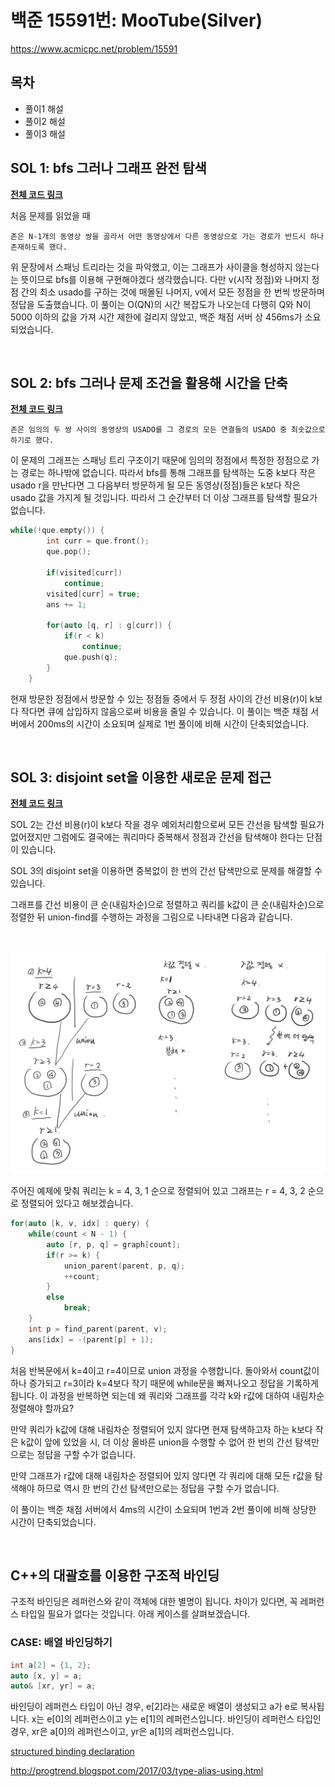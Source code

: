# 백준 15591번: MooTube(Silver)
https://www.acmicpc.net/problem/15591

## 목차
+ 풀이1 해설
+ 풀이2 해설
+ 풀이3 해설

## SOL 1: bfs 그러나 그래프 완전 탐색
[**전체 코드 링크**](https://github.com/sojungoh/algorithm-ps/blob/main/baekjoon/b-15591/case1.cpp)

처음 문제를 읽었을 때

`존은 N-1개의 동영상 쌍을 골라서 어떤 동영상에서 다른 동영상으로 가는 경로가 반드시 하나 존재하도록 했다.`

위 문장에서 스패닝 트리라는 것을 파악했고, 이는 그래프가 사이클을 형성하지 않는다는 뜻이므로 bfs를 이용해 구현해야겠다 생각했습니다.
다만 v(시작 정점)와 나머지 정점 간의 최소 usado를 구하는 것에 매몰된 나머지, v에서 모든 정점을 한 번씩 방문하며 정답을 도출했습니다.
이 풀이는 O(QN)의 시간 복잡도가 나오는데 다행히 Q와 N이 5000 이하의 값을 가져 시간 제한에 걸리지 않았고, 백준 채점 서버 상 456ms가 소요되었습니다.

<br>

## SOL 2: bfs 그러나 문제 조건을 활용해 시간을 단축
[**전체 코드 링크**](https://github.com/sojungoh/algorithm-ps/blob/main/baekjoon/b-15591/case3.cpp)

`존은 임의의 두 쌍 사이의 동영상의 USADO를 그 경로의 모든 연결들의 USADO 중 최솟값으로 하기로 했다.`

이 문제의 그래프는 스패닝 트리 구조이기 때문에 임의의 정점에서 특정한 정점으로 가는 경로는 하나밖에 없습니다.
따라서 bfs를 통해 그래프를 탐색하는 도중 k보다 작은 usado r을 만난다면 그 다음부터 방문하게 될 모든 동영상(정점)들은 k보다 작은 usado 값을 가지게 될 것입니다. 따라서 그 순간부터 더 이상 그래프를 탐색할 필요가 없습니다.

```c++
while(!que.empty()) {
        int curr = que.front();
        que.pop();

        if(visited[curr])
            continue;
        visited[curr] = true;
        ans += 1;

        for(auto [q, r] : g[curr]) {
            if(r < k)
                continue;
            que.push(q);
        }
    }
```
현재 방문한 정점에서 방문할 수 있는 정점들 중에서 두 정점 사이의 간선 비용(r)이 k보다 작다면 큐에 삽입하지 않음으로써
비용을 줄일 수 있습니다. 이 풀이는 백준 채점 서버에서 200ms의 시간이 소요되며 실제로 1번 풀이에 비해 시간이 단축되었습니다.

<br>

## SOL 3: disjoint set을 이용한 새로운 문제 접근
[**전체 코드 링크**](https://github.com/sojungoh/algorithm-ps/blob/main/baekjoon/b-15591/case2.cpp)

SOL 2는 간선 비용(r)이 k보다 작을 경우 예외처리함으로써 모든 간선을 탐색할 필요가 없어졌지만 그럼에도 결국에는 쿼리마다 중복해서 정점과 간선을 탐색해야 한다는 단점이 있습니다.

SOL 3의 disjoint set을 이용하면 중복없이 한 번의 간선 탐색만으로 문제를 해결할 수 있습니다.

그래프를 간선 비용이 큰 순(내림차순)으로 정렬하고 쿼리를 k값이 큰 순(내림차순)으로 정렬한 뒤 union-find를 수행하는 과정을 그림으로 나타내면 다음과 같습니다.

<br>

![alt text](image.png)

주어진 예제에 맞춰 쿼리는 k = 4, 3, 1 순으로 정렬되어 있고 그래프는 r = 4, 3, 2 순으로 정렬되어 있다고 해보겠습니다.
```c++
for(auto [k, v, idx] : query) {
    while(count < N - 1) {
        auto [r, p, q] = graph[count];
        if(r >= k) {
            union_parent(parent, p, q);
            ++count;
        }
        else
            break;
    }
    int p = find_parent(parent, v);
	ans[idx] = -(parent[p] + 1);
}
```
처음 반복문에서 k=4이고 r=4이므로 union 과정을 수행합니다.
돌아와서 count값이 하나 증가되고 r=3이라 k=4보다 작기 때문에 while문을 빠져나오고 정답을 기록하게 됩니다.
이 과정을 반복하면 되는데 왜 쿼리와 그래프를 각각 k와 r값에 대하여 내림차순 정렬해야 할까요?

만약 쿼리가 k값에 대해 내림차순 정렬되어 있지 않다면 현재 탐색하고자 하는 k보다 작은 k값이 앞에 있었을 시, 더 이상 올바른 union을 수행할 수 없어 한 번의 간선 탐색만으로는 정답을 구할 수가 없습니다.

만약 그래프가 r값에 대해 내림차순 정렬되어 있지 않다면 각 쿼리에 대해 모든 r값을 탐색해야 하므로 역시 한 번의 간선 탐색만으로는 정답을 구할 수가 없습니다.

이 풀이는 백준 채점 서버에서 4ms의 시간이 소요되며 1번과 2번 풀이에 비해 상당한 시간이 단축되었습니다.

<br>

## C++의 대괄호를 이용한 구조적 바인딩
구조적 바인딩은 레퍼런스와 같이 객체에 대한 별명이 됩니다.
차이가 있다면, 꼭 레퍼런스 타입일 필요가 없다는 것입니다.
아래 케이스를 살펴보겠습니다.

### CASE: 배열 바인딩하기
```c++
int a[2] = {1, 2};
auto [x, y] = a;
auto& [xr, yr] = a;
```

바인딩이 레퍼런스 타입이 아닌 경우, e[2]라는 새로운 배열이 생성되고 a가 e로 복사됩니다.
x는 e[0]의 레퍼런스이고 y는 e[1]의 레퍼런스입니다.
바인딩이 레퍼런스 타입인 경우, xr은 a[0]의 레퍼런스이고, yr은 a[1]의 레퍼런스입니다.

[structured binding declaration](https://en.cppreference.com/w/cpp/language/structured_binding)

http://progtrend.blogspot.com/2017/03/type-alias-using.html
